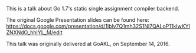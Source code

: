 This is a talk about Go 1.7's static single assignment compiler backend.

The original Google Presentation slides can be found here: https://docs.google.com/presentation/d/1lblv7Q1mh32S1Nl7QALoP11kIwKYlZNXNdO_hhIYL_M/edit

This talk was originally delivered at GoAKL, on September 14, 2016.

